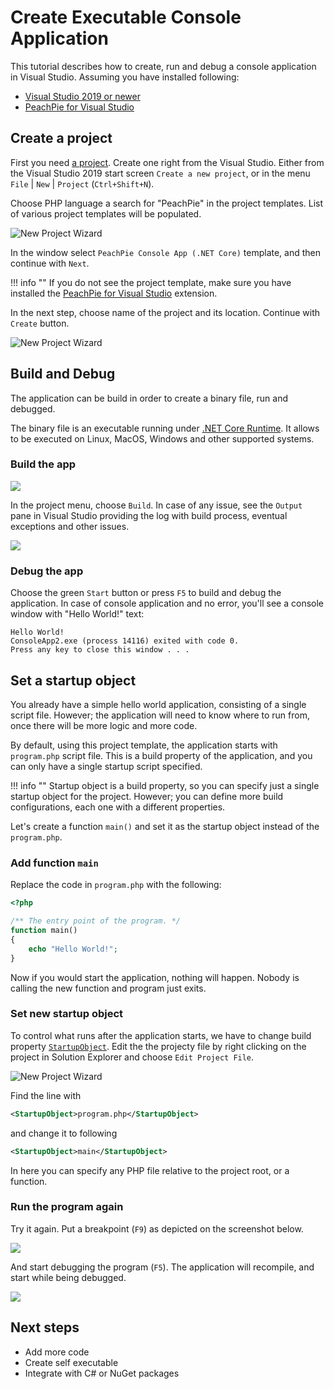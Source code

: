 # Create Executable Console Application

This tutorial describes how to create, run and debug a console application in Visual Studio. Assuming you have installed following:

- [Visual Studio 2019 or newer](https://visualstudio.microsoft.com/downloads/)
- [PeachPie for Visual Studio](https://marketplace.visualstudio.com/items?itemName=iolevel.peachpie-vs)

## Create a project

First you need [a project](/php/msbuild/). Create one right from the Visual Studio. Either from the Visual Studio 2019 start screen `Create a new project`, or in the menu `File` | `New` | `Project` (`Ctrl+Shift+N`).

Choose PHP language a search for "PeachPie" in the project templates. List of various project templates will be populated.

![New Project Wizard](/img/vs-new-project.png)

In the window select `PeachPie Console App (.NET Core)` template, and then continue with `Next`.

!!! info ""
    If you do not see the project template, make sure you have installed the [PeachPie for Visual Studio](https://marketplace.visualstudio.com/items?itemName=iolevel.peachpie-vs) extension.

In the next step, choose name of the project and its location. Continue with `Create` button.

![New Project Wizard](/img/vs-empty-console-app.png)

## Build and Debug

The application can be build in order to create a binary file, run and debugged.

The binary file is an executable running under [.NET Core Runtime](https://dotnet.microsoft.com/download). It allows to be executed on Linux, MacOS, Windows and other supported systems.

### Build the app

![](/img/vs-build-menu.png)

In the project menu, choose `Build`. In case of any issue, see the `Output` pane in Visual Studio providing the log with build process, eventual exceptions and other issues.

![](/img/vs-build-output.png)

### Debug the app

Choose the green `Start` button or press `F5` to build and debug the application. In case of console application and no error, you'll see a console window with "Hello World!" text:

```shell
Hello World!
ConsoleApp2.exe (process 14116) exited with code 0.
Press any key to close this window . . .
```

## Set a startup object

You already have a simple hello world application, consisting of a single script file. However; the application will need to know where to run from, once there will be more logic and more code.

By default, using this project template, the application starts with `program.php` script file. This is a build property of the application, and you can only have a single startup script specified.

!!! info ""
    Startup object is a build property, so you can specify just a single startup object for the project. However; you can define more build configurations, each one with a different properties.

Let's create a function `main()` and set it as the startup object instead of the `program.php`.

### Add function `main`

Replace the code in `program.php` with the following:

```php
<?php

/** The entry point of the program. */
function main()
{
    echo "Hello World!";
}

```

Now if you would start the application, nothing will happen. Nobody is calling the new function and program just exits.

### Set new startup object

To control what runs after the application starts, we have to change build property [`StartupObject`](/php/msbuild/#startupobject). Edit the the projecty file by right clicking on the project in Solution Explorer and choose `Edit Project File`.

![New Project Wizard](/img/vs-edit-project-menu.png)

Find the line with

```xml
<StartupObject>program.php</StartupObject>
```

and change it to following

 ```xml
<StartupObject>main</StartupObject>
```

In here you can specify any PHP file relative to the project root, or a function.

### Run the program again

Try it again. Put a breakpoint (`F9`) as depicted on the screenshot below.

![](/img/vs-program-php.png)

And start debugging the program (`F5`). The application will recompile, and start while being debugged.

![](/img/vs-program-php-debug.png)

## Next steps

- Add more code
- Create self executable
- Integrate with C# or NuGet packages
